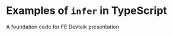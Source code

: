 Examples of `infer` in TypeScript
=================================

A foundation code for FE Devtalk presentation